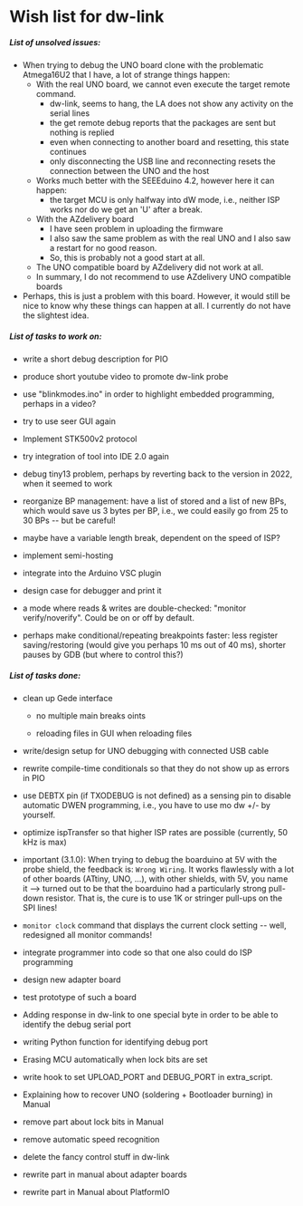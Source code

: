 # Wish list for dw-link

##### List of unsolved issues:

* When trying to debug the UNO board clone with the problematic Atmega16U2 that I have, a lot of strange things happen:
  * With the real UNO board, we cannot even execute the target remote command.
    * dw-link, seems to hang, the LA does not show any activity on the serial lines
    * the get remote debug reports that the packages are sent but nothing is replied
    * even when connecting to another board and resetting, this state continues
    * only disconnecting the USB line and reconnecting resets the connection between the UNO and the host
  * Works much better with the SEEEduino 4.2, however here it can happen:
    * the target MCU is only halfway into dW mode, i.e., neither ISP works nor do we get an 'U' after a break.
  * With the AZdelivery board
    * I have seen problem in uploading the firmware
    * I also saw the same problem as with the real UNO and I also saw a restart for no good reason.
    * So, this is probably not a good start at all.
  * The UNO compatible board by AZdelivery did not work at all.
  * In summary, I do not recommend to use AZdelivery UNO compatible boards
* Perhaps, this is just a problem with this board. However, it would still be nice to know why these things can happen at all. I currently do not have the slightest idea.

##### List of tasks to work on:

* write a short debug description for PIO

* produce short youtube video to promote dw-link probe

* use "blinkmodes.ino" in order to highlight embedded programming, perhaps in a video?

* try to use seer GUI again

* Implement STK500v2 protocol

* try integration of tool into IDE 2.0 again

* debug tiny13 problem, perhaps by reverting back to the version in
  2022, when it seemed to work

* reorganize BP management: have a list of stored and a list of new BPs, which would save us 3 bytes per BP, i.e., we could easily go from 25 to 30 BPs -- but be careful!

* maybe have a variable length break, dependent on the speed of ISP?

* implement semi-hosting

* integrate into the Arduino VSC plugin

* design case for debugger and print it

* a mode where reads & writes are double-checked: "monitor
  verify/noverify". Could be on or off by default.

* perhaps make conditional/repeating breakpoints faster: less register saving/restoring (would give you perhaps 10 ms out of 40 ms), shorter pauses by GDB (but where to control this?)

  

##### List of tasks done:

* clean up Gede interface

  * no multiple main breaks oints

  * reloading files in GUI when reloading files

* write/design setup for UNO debugging with connected USB cable

* rewrite compile-time conditionals so that they do not show up as errors in PIO

* use DEBTX pin (if TXODEBUG is not defined) as a sensing pin to disable automatic DWEN programming, i.e., you have to use mo dw +/- by yourself.

* optimize ispTransfer so that higher ISP rates are possible (currently, 50 kHz is max)

* important (3.1.0): When trying to debug the boarduino at 5V with the probe shield, the feedback
  is: `Wrong Wiring`. It works flawlessly with a lot of other boards (ATtiny,
  UNO, ...), with other shields, with 5V, you name it --> turned out to be that the boarduino had a particularly strong pull-down resistor. That is, the cure is to use 1K or stringer pull-ups on the SPI lines!

* `monitor clock` command that displays the current clock setting --
  well, redesigned all monitor commands! 

* integrate programmer into code so that one also could do ISP programming

* design new adapter board
* test prototype of such  a board

* Adding response in dw-link to one special byte in order to be able to identify the debug serial port
* writing Python function for identifying debug port

* Erasing MCU automatically when lock bits are set
* write hook to set UPLOAD\_PORT and DEBUG\_PORT in extra\_script. 
* Explaining how to recover UNO (soldering + Bootloader burning) in Manual
* remove part about lock bits in Manual
* remove automatic speed recognition
* delete the fancy control stuff in dw-link
* rewrite part in manual about adapter boards
* rewrite part in Manual about PlatformIO



